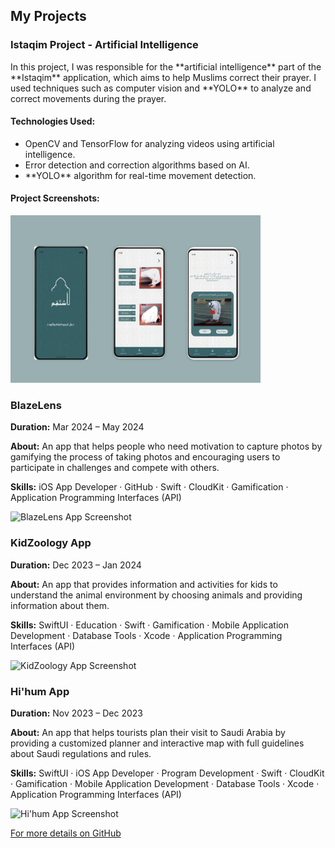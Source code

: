 
<section id="projects">
  <h2>My Projects</h2>
  
  <h3>Istaqim Project - Artificial Intelligence</h3>
  <p>In this project, I was responsible for the **artificial intelligence** part of the **Istaqim** application, which aims to help Muslims correct their prayer. I used techniques such as computer vision and **YOLO** to analyze and correct movements during the prayer.</p>
  
  <h4>Technologies Used:</h4>
  <ul>
    <li>OpenCV and TensorFlow for analyzing videos using artificial intelligence.</li>
    <li>Error detection and correction algorithms based on AI.</li>
    <li>**YOLO** algorithm for real-time movement detection.</li>
  </ul>
  
  <h4>Project Screenshots:</h4>
 <img src="images/Frame 461.png" alt="Project Screenshot" width="400">

  <h3>BlazeLens</h3>
  <p><strong>Duration:</strong> Mar 2024 – May 2024</p>
  <p><strong>About:</strong> An app that helps people who need motivation to capture photos by gamifying the process of taking photos and encouraging users to participate in challenges and compete with others.</p>
  <p><strong>Skills:</strong> iOS App Developer · GitHub · Swift · CloudKit · Gamification · Application Programming Interfaces (API)</p>
  <img src="path/to/BlazeLens_image.png" alt="BlazeLens App Screenshot" width="400">
  
  <h3>KidZoology App</h3>
  <p><strong>Duration:</strong> Dec 2023 – Jan 2024</p>
  <p><strong>About:</strong> An app that provides information and activities for kids to understand the animal environment by choosing animals and providing information about them.</p>
  <p><strong>Skills:</strong> SwiftUI · Education · Swift · Gamification · Mobile Application Development · Database Tools · Xcode · Application Programming Interfaces (API)</p>
  <img src="path/to/KidZoology_image.png" alt="KidZoology App Screenshot" width="400">
  
  <h3>Hi'hum App</h3>
  <p><strong>Duration:</strong> Nov 2023 – Dec 2023</p>
  <p><strong>About:</strong> An app that helps tourists plan their visit to Saudi Arabia by providing a customized planner and interactive map with full guidelines about Saudi regulations and rules.</p>
  <p><strong>Skills:</strong> SwiftUI · iOS App Developer · Program Development · Swift · CloudKit · Gamification · Mobile Application Development · Database Tools · Xcode · Application Programming Interfaces (API)</p>
  <img src="path/to/HiHum_image.png" alt="Hi'hum App Screenshot" width="400">
  <p><a href="https://github.com/rahafibrahim21/Rahaf_portfolio" target="_blank">For more details on GitHub</a></p>
</section>
